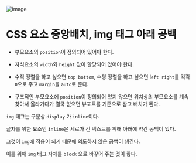 ![image](https://user-images.githubusercontent.com/79053495/151560346-7964c438-099f-4874-b048-e3a390c1ecfc.png)

# CSS 요소 중앙배치, img 태그 아래 공백

- 부모요소의 `position`이 정의되어 있어야 한다.

- 자식요소의 `width`와 `height` 값이 할당되어 있어야 한다.

- 수직 정렬을 하고 싶으면 `top bottom`, 수평 정렬을 하고 싶으면 l`eft right`를 각각 `0`으로 주고 `margin`을 `auto`로 준다.

* 구조적인 부모요소에 `position`이 정의되어 있지 않으면 위치상의 부모요소를 계속 찾아서 올라가다가 결국 없으면 뷰포트를 기준으로 삼고 배치가 된다.

`img` 태그는 구분상 `display` 가 `inline`이다.

글자를 위한 요소인 `inline`은 세로가 긴 텍스트를 위해 아래에 약간 공백이 있다.

그것이 `img`에 적용이 되기 때문에 의도하지 않은 공백이 생긴다.

이를 위해 `img` 태그 자체를 `block` 으로 바꾸어 주는 것이 좋다.
